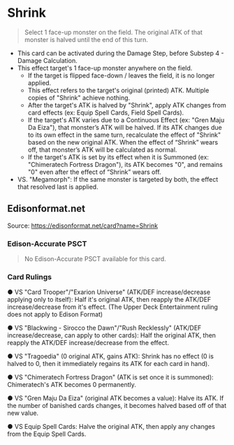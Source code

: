 # Shrink

> Select 1 face-up monster on the field. The original ATK of that monster is halved until the end of this turn.

*   This card can be activated during the Damage Step, before Substep 4 - Damage Calculation.
*   This effect target's 1 face-up monster anywhere on the field.
    *   If the target is flipped face-down / leaves the field, it is no longer applied.
    *   This effect refers to the target's original (printed) ATK. Multiple copies of "Shrink" achieve nothing.
    *   After the target's ATK is halved by "Shrink", apply ATK changes from card effects (ex: Equip Spell Cards, Field Spell Cards).
    *   If the target's ATK varies due to a Continuous Effect (ex: "Gren Maju Da Eiza"), that monster’s ATK will be halved. If its ATK changes due to its own effect in the same turn, recalculate the effect of "Shrink" based on the new original ATK. When the effect of “Shrink” wears off, that monster’s ATK will be calculated as normal.
    *   If the target's ATK is set by its effect when it is Summoned (ex: "Chimeratech Fortress Dragon"), its ATK becomes "0", and remains "0" even after the effect of “Shrink” wears off.
*   VS. "Megamorph": If the same monster is targeted by both, the effect that resolved last is applied.

## Edisonformat.net

Source: https://edisonformat.net/card?name=Shrink

### Edison-Accurate PSCT

> No Edison-Accurate PSCT available for this card.

### Card Rulings

● VS "Card Trooper"/"Exarion Universe" (ATK/DEF increase/decrease applying only to itself):
Half it's original ATK, then reapply the ATK/DEF increase/decrease from it's effect.
(The Upper Deck Entertainment ruling does not apply to Edison Format)

● VS "Blackwing - Sirocco the Dawn"/"Rush Recklessly" (ATK/DEF increase/decrease, can apply to other cards):
Half the original ATK, then reapply the ATK/DEF increase/decrease from the effect.

● VS "Tragoedia" (0 original ATK, gains ATK):
Shrink has no effect (0 is halved to 0, then it immediately regains its ATK for each card in hand).

● VS "Chimeratech Fortress Dragon" (ATK is set once it is summoned):
Chimeratech's ATK becomes 0 permanently.

● VS "Gren Maju Da Eiza" (original ATK becomes a value):
Halve its ATK. If the number of banished cards changes, it becomes halved based off of that new value.

● VS Equip Spell Cards:
Halve the original ATK, then apply any changes from the Equip Spell Cards.
            